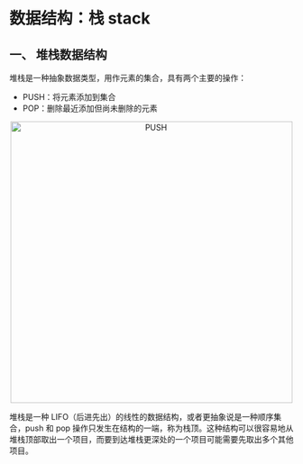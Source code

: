 # 数据结构：栈 stack

## 一、 堆栈数据结构
堆栈是一种抽象数据类型，用作元素的集合，具有两个主要的操作：  
* PUSH：将元素添加到集合  
* POP：删除最近添加但尚未删除的元素  

<div align="center">
	<img src="images/data-structure/stack-push.png" alt="PUSH" width="500px"/>
</div>

堆栈是一种 LIFO（后进先出）的线性的数据结构，或者更抽象说是一种顺序集合，push 和 pop 操作只发生在结构的一端，称为栈顶。这种结构可以很容易地从堆栈顶部取出一个项目，而要到达堆栈更深处的一个项目可能需要先取出多个其他项目。